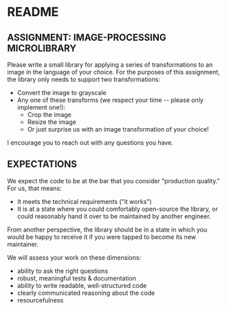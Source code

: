 # README #

## ASSIGNMENT: IMAGE-PROCESSING MICROLIBRARY ##
Please write a small library for applying a series of transformations to an image in the language of your choice. For the purposes of this assignment, the library only needs to support two transformations:  

* Convert the image to grayscale
* Any one of these transforms (we respect your time -- please only implement one!):
	* Crop the image
	* Resize the image
	* Or just surprise us with an image transformation of your choice!

I encourage you to reach out with any questions you have.

## EXPECTATIONS ##
We expect the code to be at the bar that you consider "production quality." For us, that means:

* It meets the technical requirements ("it works")
* It is at a state where you could comfortably open-source the library, or could reasonably hand it over to be maintained by another engineer.

From another perspective, the library should be in a state in which you would be happy to receive it if you were tapped to become its new maintainer.

We will assess your work on these dimensions:

* ability to ask the right questions
* robust, meaningful tests & documentation
* ability to write readable, well-structured code
* clearly communicated reasoning about the code
* resourcefulness
